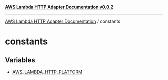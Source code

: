 [**AWS Lambda HTTP Adapter Documentation v0.0.2**](../README.md)

***

[AWS Lambda HTTP Adapter Documentation](../modules.md) / constants

# constants

## Variables

- [AWS\_LAMBDA\_HTTP\_PLATFORM](variables/AWS_LAMBDA_HTTP_PLATFORM.md)
